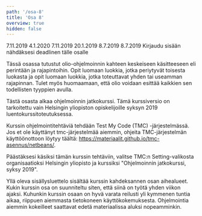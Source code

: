 ```yaml
---
path: '/osa-8'
title: 'Osa 8'
overview: true
hidden: false
---
```


<only-for-course-variant variant="dl">
  <deadline>7.11.2019</deadline>
</only-for-course-variant>

<only-for-course-variant variant="nodl">
  <deadline>4.1.2020</deadline>
</only-for-course-variant>

<only-for-course-variant variant="ohja-dl">
  <deadline>7.11.2019</deadline>
</only-for-course-variant>

<only-for-course-variant variant="ohja-nodl">
  <deadline>20.1.2019</deadline>
</only-for-course-variant>

<only-for-course-variant variant="kesa-dl">
  <deadline>8.7.2019</deadline>
</only-for-course-variant>

<only-for-course-variant variant="kesa-ohja-dl">
  <deadline>8.7.2019</deadline>
</only-for-course-variant>

<only-for-not-logged-in>
  <deadline>Kirjaudu sisään nähdäksesi deadlinen tälle osalle</deadline>
</only-for-not-logged-in>

Tässä osassa tutustut olio-ohjelmoinnin kahteen keskeiseen käsitteeseen eli perintään ja rajapintoihin. Opit luomaan luokkia, jotka periytyvät toisesta luokasta ja opit luomaan luokkia, jotka toteuttavat yhden tai useamman rajapinnan. Tulet myös huomaamaan, että olio voidaan esittää kaikkien sen todellisten tyyppien avulla.

<please-login></please-login>

<text-box variant="hint" name="Vaihda TMC-kurssiversiota">

Tästä osasta alkaa ohjelmoinnin jatkokurssi. Tämä kurssiversio on tarkoitettu vain Helsingin yliopiston opiskelijoille syksyn 2019 luentokurssitoteutuksessa.

Kurssin ohjelmointitehtäviä tehdään Test My Code (TMC) -järjestelmässä. Jos et ole käyttänyt tmc-järjestelmää aiemmin, ohjeita TMC-järjestelmän käyttöönottoon löytyy täältä: https://materiaalit.github.io/tmc-asennus/netbeans/.

Päästäksesi käsiksi tämän kurssin tehtäviin, valitse TMC:n Setting-valikosta organisaatioksi Helsingin yliopisto ja kurssiksi "Ohjelmoinnin jatkokurssi, syksy 2019".

</text-box>

<pages-in-this-section></pages-in-this-section>

Yllä oleva sisällysluettelo sisältää kurssin kahdeksannen osan aihealueet. Kukin kurssin osa on suunniteltu siten, että siinä on työtä yhden viikon ajaksi. Kuhunkin kurssin osaan on hyvä varata reilusti yli kymmenen tuntia aikaa, riippuen aiemmasta tietokoneen käyttökokemuksesta. Ohjelmointia aiemmin kokeilleet saattavat edetä materiaalissa aluksi nopeamminkin.

<exercises-in-this-section></exercises-in-this-section>
